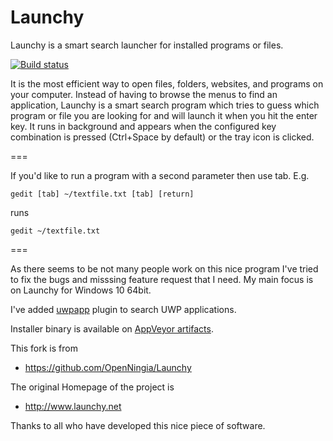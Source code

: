 # Launchy
Launchy is a smart search launcher for installed programs or files.

[![Build status](https://ci.appveyor.com/api/projects/status/pct0c3u01cd206ta?svg=true)](https://ci.appveyor.com/project/shirosaki/launchy)

It is the most efficient way to open files, folders, websites,
and programs on your computer. Instead of having to browse the menus
to find an application, Launchy is a smart search program which tries
to guess which program or file you are looking for and will launch
it when you hit the enter key. It runs in background and appears when
the configured key combination is pressed (Ctrl+Space by default) or
the tray icon is clicked.

===

If you'd like to run a program with a second parameter then use tab. E.g. 
```
gedit [tab] ~/textfile.txt [tab] [return]
```
runs
```
gedit ~/textfile.txt
```
===

As there seems to be not many people work on this nice program I've tried to fix
the bugs and misssing feature request that I need. My main focus is on Launchy for Windows 10 64bit.

I've added [uwpapp](https://github.com/shirosaki/Launchy/tree/master/launchy/plugins/uwpap) plugin to search UWP applications.

Installer binary is available on [AppVeyor artifacts](https://ci.appveyor.com/project/shirosaki/launchy/build/artifacts).

This fork is from 
- https://github.com/OpenNingia/Launchy

The original Homepage of the project is
- http://www.launchy.net


Thanks to all who have developed this nice piece of software.
